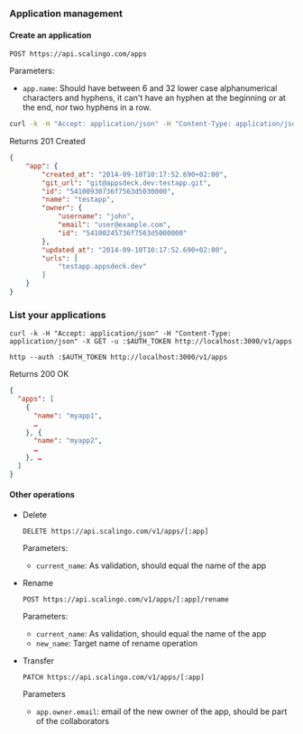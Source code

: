 ### Application management

#### Create an application

`POST https://api.scalingo.com/apps`

Parameters:

* `app.name`: Should have between 6 and 32 lower case alphanumerical characters and hyphens,
  it can't have an hyphen at the beginning or at the end, nor two hyphens in a row. 

```sh
curl -k -H "Accept: application/json" -H "Content-Type: application/json" -u :$AUTH_TOKEN POST http://localhost:3000/v1/apps -d '{ "app": {"name": "testapp"}}'
```

Returns 201 Created
```json
{
    "app": {
        "created_at": "2014-09-10T10:17:52.690+02:00",
        "git_url": "git@appsdeck.dev:testapp.git",
        "id": "54100930736f7563d5030000",
        "name": "testapp",
        "owner": {
            "username": "john",
            "email": "user@example.com",
            "id": "54100245736f7563d5000000"
        },
        "updated_at": "2014-09-10T10:17:52.690+02:00",
        "urls": [
            "testapp.appsdeck.dev"
        ]
    }
}
```

### List your applications

```
curl -k -H "Accept: application/json" -H "Content-Type: application/json" -X GET -u :$AUTH_TOKEN http://localhost:3000/v1/apps

http --auth :$AUTH_TOKEN http://localhost:3000/v1/apps
```

Returns 200 OK
```json
{
  "apps": [
    {
      "name": "myapp1",
      …
    }, {
      "name": "myapp2",
      …
    }, …
  ]
}
```


#### Other operations

* Delete

  `DELETE https://api.scalingo.com/v1/apps/[:app]`

  Parameters:

  * `current_name`: As validation, should equal the name of the app

* Rename

  `POST https://api.scalingo.com/v1/apps/[:app]/rename`

  Parameters:

  * `current_name`: As validation, should equal the name of the app
  * `new_name`: Target name of rename operation

* Transfer

  `PATCH https://api.scalingo.com/v1/apps/[:app]`

  Parameters

  * `app.owner.email`: email of the new owner of the app, should be part of the collaborators
